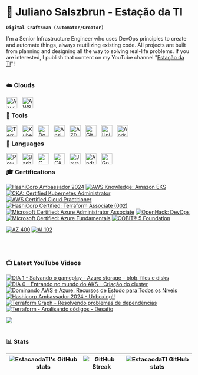 # 🚂 Juliano Salszbrun - Estação da TI

**`Digital Craftsman (Automator/Creator)`**

I'm a Senior Infrastructure Engineer who uses DevOps principles to create and automate things, always reutilizing existing code. All projects are built from planning and designing all the way to solving real-life problems.
If you are interested, I publish that content on my YouTube channel "[Estação da TI][youtube]"!

#

### ☁️ Clouds 

<img align="left" alt="Azure" width="30px" style="padding-right:10px;" src="https://cdn.jsdelivr.net/gh/devicons/devicon@latest/icons/azure/azure-original.svg" />
<img align="left" alt="AWS" width="30px" style="padding-right:10px;" src="https://cdn.jsdelivr.net/gh/devicons/devicon@latest/icons/amazonwebservices/amazonwebservices-original-wordmark.svg" />

</br>

### 🧰 Tools 

<img align="left" alt="Terraform" width="30px" style="padding-right:10px;" src="https://cdn.jsdelivr.net/gh/devicons/devicon@latest/icons/terraform/terraform-original.svg"/>
<img align="left" alt="Kubernetes" width="30px" style="padding-right:10px;" src="https://cdn.jsdelivr.net/gh/devicons/devicon@latest/icons/kubernetes/kubernetes-original.svg" />
<img align="left" alt="Docker" width="30px" style="padding-right:10px;" src="https://cdn.jsdelivr.net/gh/devicons/devicon@latest/icons/docker/docker-original.svg" />
<img align="left" alt="Ansible" width="30px" style="padding-right:10px;" src="https://cdn.jsdelivr.net/gh/devicons/devicon@latest/icons/ansible/ansible-original-wordmark.svg" />
<img align="left" alt="AZDevOps" width="30px" style="padding-right:10px;" src="https://cdn.jsdelivr.net/gh/devicons/devicon@latest/icons/azuredevops/azuredevops-original.svg" />
<img align="left" alt="GitHubActions" width="30px" style="padding-right:10px;" src="https://cdn.jsdelivr.net/gh/devicons/devicon@latest/icons/githubactions/githubactions-plain.svg" />
<img align="left" alt="Unity" width="30px" style="padding-right:10px;" src="https://cdn.jsdelivr.net/gh/devicons/devicon@latest/icons/unity/unity-plain-wordmark.svg" />
<img align="left" alt="AndroidStudio" width="30px" style="padding-right:10px;" src="https://cdn.jsdelivr.net/gh/devicons/devicon@latest/icons/androidstudio/androidstudio-original.svg" />

</br>

### 📜 Languages 

<img align="left" alt="Powershell" width="30px" style="padding-right:10px;" src="https://cdn.jsdelivr.net/gh/devicons/devicon@latest/icons/powershell/powershell-plain.svg" />
<img align="left" alt="Bash" width="30px" style="padding-right:10px;" src="https://cdn.jsdelivr.net/gh/devicons/devicon@latest/icons/bash/bash-original.svg" />
<img align="left" alt="C" width="30px" style="padding-right:10px;" src="https://cdn.jsdelivr.net/gh/devicons/devicon@latest/icons/c/c-line.svg" />
<img align="left" alt="C#" width="30px" style="padding-right:10px;" src="https://cdn.jsdelivr.net/gh/devicons/devicon@latest/icons/csharp/csharp-line.svg" />
<img align="left" alt="Java" width="30px" style="padding-right:10px;" src="https://cdn.jsdelivr.net/gh/devicons/devicon@latest/icons/java/java-original.svg" />
<img align="left" alt="Android" width="30px" style="padding-right:10px;" src="https://cdn.jsdelivr.net/gh/devicons/devicon@latest/icons/android/android-original.svg" />
<img align="left" alt="Go" width="30px" style="padding-right:10px;" src="https://cdn.jsdelivr.net/gh/devicons/devicon@latest/icons/go/go-original.svg" />

</br>

### 🎓 Certifications

<!--START_SECTION:badges-->
[![HashiCorp Ambassador 2024](https://images.credly.com/size/110x110/images/8fd13e7e-531d-4c17-87fc-8a93fa1eebdf/image.png)](http://www.credly.com/badges/f1701bc1-1d0b-4584-92e2-32359429c62d "HashiCorp Ambassador 2024")
[![AWS Knowledge: Amazon EKS](https://images.credly.com/size/110x110/images/9bcbde6d-1754-4617-9337-124f7b10a6c2/image.png)](http://www.credly.com/badges/81232f1a-da18-4ff1-be9c-9dbaddbe1fc8 "AWS Knowledge: Amazon EKS")
[![CKA: Certified Kubernetes Administrator](https://images.credly.com/size/110x110/images/8b8ed108-e77d-4396-ac59-2504583b9d54/cka_from_cncfsite__281_29.png)](http://www.credly.com/badges/ffa10f6f-0653-488d-b31a-f74399aa677c "CKA: Certified Kubernetes Administrator")
[![AWS Certified Cloud Practitioner](https://images.credly.com/size/110x110/images/00634f82-b07f-4bbd-a6bb-53de397fc3a6/image.png)](http://www.credly.com/badges/282bd9ef-b410-473b-ab35-91cdcc00fea3 "AWS Certified Cloud Practitioner")
[![HashiCorp Certified: Terraform Associate (002)](https://images.credly.com/size/110x110/images/99289602-861e-4929-8277-773e63a2fa6f/image.png)](http://www.credly.com/badges/3af8227d-09ab-4b32-bfef-d753fd2c93ff "HashiCorp Certified: Terraform Associate (002)")
[![Microsoft Certified: Azure Administrator Associate](https://images.credly.com/size/110x110/images/336eebfc-0ac3-4553-9a67-b402f491f185/azure-administrator-associate-600x600.png)](http://www.credly.com/badges/a69fb981-a6dd-439d-93c6-5ddaeb863111 "Microsoft Certified: Azure Administrator Associate")
[![OpenHack: DevOps](https://images.credly.com/size/110x110/images/0384f554-6401-42d2-b494-02a6d2fd3013/DevOps.png)](http://www.credly.com/badges/5f717949-8f37-4c26-8238-3290bb1718f5 "OpenHack: DevOps")
[![Microsoft Certified: Azure Fundamentals](https://images.credly.com/size/110x110/images/be8fcaeb-c769-4858-b567-ffaaa73ce8cf/image.png)](http://www.credly.com/badges/0a089b91-cfd8-4f01-bf0f-b47239e87025 "Microsoft Certified: Azure Fundamentals")
[![COBIT® 5 Foundation](https://images.credly.com/size/110x110/images/9e1bf845-1d7e-488b-abc9-3268b03cbff8/COBIT_5_-_Foundation_600px.png)](http://www.credly.com/badges/4c2d57fb-2d51-4b37-b39b-1e5d37086747 "COBIT® 5 Foundation")
<!--END_SECTION:badges-->

[![AZ 400](https://images.credly.com/size/100x100/images/c3ab66f8-5d59-4afa-a6c2-0ba30a1989ca/CERT-Expert-DevOps-Engineer-600x600.png)](https://learn.microsoft.com/en-us/users/julianosalszbrun/credentials/certification/devops-engineer?tab=credentials-tab "AZ 400")
[![AI 102](https://images.credly.com/size/110x110/images/61f56aa4-16fd-403c-90bc-1d90dba1fa99/image.png)](http://www.credly.com/badges/4c2d57fb-2d51-4b37-b39b-1e5d37086747 "AI 102")



</br>

#

### 📺 Latest YouTube Videos

<!-- BEGIN YOUTUBE-CARDS -->
[![DIA 1 - Salvando o gameplay - Azure storage - blob, files e disks](https://ytcards.demolab.com/?id=0-r7Dg9epKY&title=DIA+1+-+Salvando+o+gameplay+-+Azure+storage+-+blob%2C+files+e+disks&lang=en&timestamp=1721982183&background_color=%230d1117&title_color=%23ffffff&stats_color=%23dedede&max_title_lines=1&width=250&border_radius=5&duration=1148 "DIA 1 - Salvando o gameplay - Azure storage - blob, files e disks")](https://www.youtube.com/watch?v=0-r7Dg9epKY)
[![DIA 0 - Entrando no mundo do AKS - Criação do cluster](https://ytcards.demolab.com/?id=PsHF4HR0Mcg&title=DIA+0+-+Entrando+no+mundo+do+AKS+-+Cria%C3%A7%C3%A3o+do+cluster&lang=en&timestamp=1721378289&background_color=%230d1117&title_color=%23ffffff&stats_color=%23dedede&max_title_lines=1&width=250&border_radius=5&duration=498 "DIA 0 - Entrando no mundo do AKS - Criação do cluster")](https://www.youtube.com/watch?v=PsHF4HR0Mcg)
[![Dominando AWS e Azure: Recursos de Estudo para Todos os Níveis](https://ytcards.demolab.com/?id=tHfqBlKI1lU&title=Dominando+AWS+e+Azure%3A+Recursos+de+Estudo+para+Todos+os+N%C3%ADveis&lang=en&timestamp=1720001695&background_color=%230d1117&title_color=%23ffffff&stats_color=%23dedede&max_title_lines=1&width=250&border_radius=5&duration=631 "Dominando AWS e Azure: Recursos de Estudo para Todos os Níveis")](https://www.youtube.com/watch?v=tHfqBlKI1lU)
[![Hashicorp Ambassador 2024 - Unboxing!!](https://ytcards.demolab.com/?id=G7ECsG5d3hg&title=Hashicorp+Ambassador+2024+-+Unboxing%21%21&lang=en&timestamp=1718358223&background_color=%230d1117&title_color=%23ffffff&stats_color=%23dedede&max_title_lines=1&width=250&border_radius=5&duration=213 "Hashicorp Ambassador 2024 - Unboxing!!")](https://www.youtube.com/watch?v=G7ECsG5d3hg)
[![Terraform Graph - Resolvendo problemas de dependências](https://ytcards.demolab.com/?id=eJkX5lMkNU0&title=Terraform+Graph+-+Resolvendo+problemas+de+depend%C3%AAncias&lang=en&timestamp=1715075127&background_color=%230d1117&title_color=%23ffffff&stats_color=%23dedede&max_title_lines=1&width=250&border_radius=5&duration=373 "Terraform Graph - Resolvendo problemas de dependências")](https://www.youtube.com/watch?v=eJkX5lMkNU0)
[![Terraform - Analisando códigos - Desafio](https://ytcards.demolab.com/?id=wqPGWToy8-c&title=Terraform+-+Analisando+c%C3%B3digos+-+Desafio&lang=en&timestamp=1714037346&background_color=%230d1117&title_color=%23ffffff&stats_color=%23dedede&max_title_lines=1&width=250&border_radius=5&duration=92 "Terraform - Analisando códigos - Desafio")](https://www.youtube.com/watch?v=wqPGWToy8-c)
<!-- END YOUTUBE-CARDS -->

[<img src="https://custom-icon-badges.demolab.com/badge/-Subscribe-red?style=for-the-badge&logo=video&logoColor=white"/>](https://www.youtube.com/@estacaodati)

#

### 📊 Stats
| ![EstacaodaTI's GitHub stats](https://github-readme-stats.vercel.app/api?username=estacaodati&show_icons=true&theme=dark&hide_border=true) |   ![GitHub Streak](https://streak-stats.demolab.com?user=estacaodati&theme=dark&border_radius=4.5&hide_border=true) | ![EstacaodaTI GitHub stats](https://github-readme-stats.vercel.app/api/top-langs/?username=estacaodati&layout=compact&theme=dark&hide_border=true) |
| ------------- | ------------- | ------------- |

[website]: https://www.estacaodati.com.br
[youtube]: https://www.youtube.com/@estacaodati